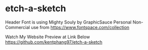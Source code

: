 # etch-a-sketch

Header Font is using Mighty Souly by GraphicSauce Personal Non-Commercial use from https://www.fontspace.com/collection

Watch My Website Preview at Link Below
https://github.com/kentphang97/etch-a-sketch

